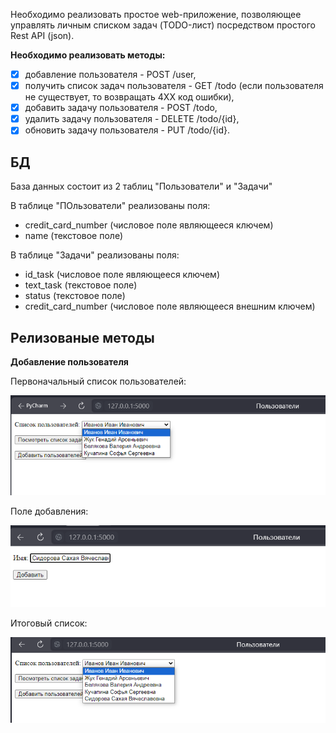 Необходимо реализовать простое web-приложение, позволяющее управлять личным списком задач (TODO-лист) посредством простого Rest API (json). 

**Необходимо реализовать методы:**
- [x]  добавление пользователя - POST /user,
- [x]  получить список задач пользователя - GET /todo (если пользователя не существует, то возвращать 4XX код ошибки),
- [x]  добавить задачу пользователя - POST /todo,
- [x]  удалить задачу пользователя - DELETE /todo/{id},
- [x]  обновить задачу пользователя - PUT /todo/{id}.

## БД

База данных состоит из 2 таблиц "Пользователи" и "Задачи"

В таблице "ПОльзователи" реализованы поля:
- credit_card_number (числовое поле являющееся ключем)
- name (текстовое поле)

В таблице "Задачи" реализованы поля:
- id_task (числовое поле являющееся ключем)
- text_task (текстовое поле)
- status (текстовое поле)
- credit_card_number (числовое поле являющееся внешним ключем)

## Релизованые методы

**Добавление пользователя**

Первоначальный список пользователей:

![Текст описания](images/User_List_First.png)

Поле добавления:

![Текст описания](images/User_add.png)

Итоговый список:

![Текст описания](images/User_List_Last.png)
